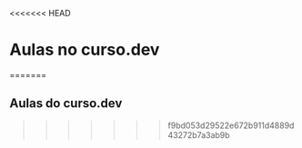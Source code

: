 <<<<<<< HEAD
# Aulas no curso.dev
=======
## Aulas do curso.dev
>>>>>>> f9bd053d29522e672b911d4889d43272b7a3ab9b
